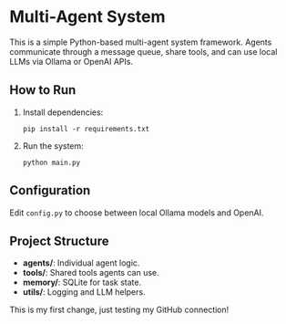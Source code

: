 # Multi-Agent System

This is a simple Python-based multi-agent system framework. Agents communicate through a message queue, share tools, and can use local LLMs via Ollama or OpenAI APIs.

## How to Run

1. Install dependencies:
    ```
    pip install -r requirements.txt
    ```

2. Run the system:
    ```
    python main.py
    ```

## Configuration

Edit `config.py` to choose between local Ollama models and OpenAI.

## Project Structure

- **agents/**: Individual agent logic.
- **tools/**: Shared tools agents can use.
- **memory/**: SQLite for task state.
- **utils/**: Logging and LLM helpers.

This is my first change, just testing my GitHub connection!
